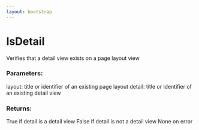 ```yaml
---
layout: bootstrap
---
```


# IsDetail

Verifies that a detail view exists on a page layout view
        

### Parameters:

layout: title or identifier of an existing page layout
detail: title or identifier of an existing detail view
        

### Returns:


True if detail is a detail view
False if detail is not a detail view
None on error
        
